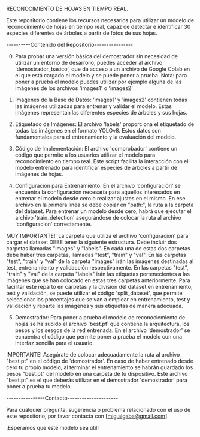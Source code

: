 RECONOCIMIENTO DE HOJAS EN TIEMPO REAL.

Este repositorio contiene los recursos necesarios para utilizar un modelo de reconocimiento de hojas en tiempo real, capaz de detectar e identificar 30 especies diferentes de árboles a partir de fotos de sus hojas.

----------Contenido del Repositorio----------------


0.  Para probar una versión básica del demostrador sin necesidad de utilizar un entorno de desarrollo, puedes acceder al archivo 'demostrador_basico', que da acceso a un archivo de Google Colab en el que está cargado el modelo y se puede poner a prueba. Nota: para poner a prueba el modelo puedes utilizar por ejemplo alguna de las imágenes de los archivos 'images1' o 'images2'

1.  Imágenes de la Base de Datos:
'images1' y 'images2' contienen todas las imágenes utilizadas para entrenar y validar el modelo. Estas imágenes representan las diferentes especies de árboles y sus hojas.

2.  Etiquetado de Imágenes:
El archivo 'labels' proporciona el etiquetado de todas las imágenes en el formato YOLOv8. Estos datos son fundamentales para el entrenamiento y la evaluación del modelo.

3.  Código de Implementación:
El archivo 'comprobador' contiene un código que permite a los usuarios utilizar el modelo para reconocimiento en tiempo real. Este script facilita la interacción con el modelo entrenado para identificar especies de árboles a partir de imágenes de hojas.

4.  Configuración para Entrenamiento:
En el archivo 'configuración' se encuentra la configuración necesaria para aquellos interesados en entrenar el modelo desde cero o realizar ajustes en el mismo. En ese archivo en la primera línea se debe copiar en "path:", la ruta a la carpeta del dataset. Para entrenar un modelo desde cero, habrá que ejecutar el archivo 'train_detection' asegurándose de colocar la ruta al archivo 'configuracion' correctamente.

MUY IMPORTANTE!: La carpeta que utiliza el archivo 'configuracion' para cargar el dataset DEBE tener la siguiente estructura. Debe incluir dos carpetas llamadas "images" y "labels". En cada una de estas dos carpetas debe haber tres carpetas, llamadas "test", "train" y "val". En las carpetas "test", "train" y "val" de la carpeta "images" irán las imágenes destinadas al test, entrenamiento y validacción respectivamente. En las carpetas "test", "train" y "val" de la carpeta "labels" irán las etiquetas pertenecientes a las imágenes que se han colocado en estas tres carpetas anteriormente. Para facilitar este reparto en carpetas y la división del dataset en entrenamiento, test y validación, se puede utilizar el código 'split_dataset', que permite seleccionar los porcentajes que se van a emplear en entrenamiento, test y validación y reparte las imágenes y sus etiquetas de manera adecuada.

5.  Demostrador:
Para poner a prueba el modelo de reconociemiento de hojas se ha subido el archivo 'best.pt' que contiene la arquitectura, los pesos y los sesgos de la red entrenada. En el archivo 'demostrador' se ecnuentra el código que permite poner a prueba el modelo con una interfaz sencilla para el usuario. 

IMPORTANTE! Asegúrate de colocar adecuadamente la ruta al archivo "best.pt" en el código de 'demostrador'.
En caso de haber entrenado desde cero tu propio modelo, al terminar el entrenamiento se habrán guardado los pesos "best.pt" del modelo en una carpeta de tu dispositivo. Este archivo "best.pt" es el que deberás utilizar en el demostrador 'demostrador' para poner a prueba tu modelo.


----------------Contacto---------------------

Para cualquier pregunta, sugerencia o problema relacionado con el uso de este repositorio, por favor contacta con [mig.algaba@gmail.com].

¡Esperamos que este modelo sea útil!
